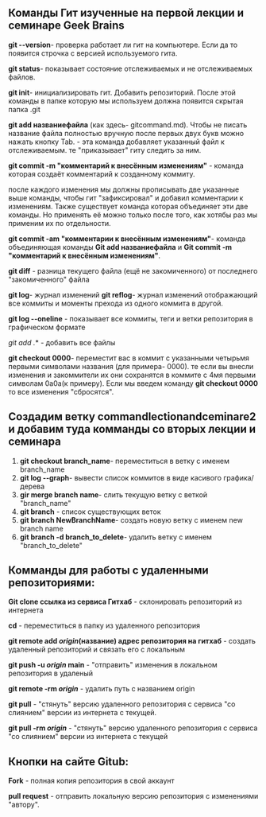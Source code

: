 ## Команды Гит изученные на первой лекции и семинаре Geek Brains

**git --version**- проверка работает ли гит на компьютере. Если да то появится строчка с версией используемого гита.

**git status**- показывает состояние отслеживаемых и не отслеживаемых файлов.

**git init**- инициализировать гит. Добавить репозиторий. После этой команды в папке  которую мы используем должна появится скрытая папка .git

**git add названиефайла** (как здесь- gitcommand.md). Чтобы не писать название файла полностью вручную после первых двух букв можно нажать кнопку Tab. - эта команда добавляет указанный файл к отслеживаемым. те "приказывает" гиту следить за ним.

**git commit -m "комментарий к внесённым изменениям"** - команда которая создаёт комментарий к созданному коммиту.

после каждого изменения мы должны прописывать две указанные выше команды, чтобы гит "зафиксировал" и добавил комментарии к изменениям. Также существует команда которая объединяет эти две команды. Но применять её можно только после того, как хотябы раз мы применим их по отдельности. 

**git commit -am "комментарии к внесённым изменениям"**- команда объединяющая команды **Git add названиефайла** и **Git commit -m "комментарий к внесённым изменениям"**.

**git diff** - разница текущего файла (ещё не закомиченного) от последнего "закомиченного" файла

**git log**- журнал изменений
**git reflog**- журнал изменений отображающий все коммиты и моменты прехода из одного коммита в другой.

**git log --oneline** - показывает все коммиты, теги и ветки репозитория в графическом формате

*git add .** - добавить все файлы

**git checkout 0000**- переместит вас в коммит с указанными четырьмя первыми символами названия (для примера- 0000). те если вы внесли изменения и закоммители их они сохранятся в коммите с 4мя первыми символам 0a0a(к примеру). Если мы введем команду  **git checkout 0000** то все изменения "сбросятся".


## Создадим ветку commandlectionandceminare2 и добавим туда комманды со вторых лекции и семинара
1. **git checkout branch_name**- переместиться в ветку с именем branch_name
2. **git log --graph**- вывести список коммитов в виде касивого графика/дерева
3. **gir merge branch name**- слить текущую ветку с веткой "branch_name" 
1. **git branch** - список существующих веток
2. **git branch NewBranchName**- создать новую ветку с именем new branch name
3. **git branch -d branch_to_delete**- удалить ветку с именем "branch_to_delete"

## Комманды для работы с удаленными репозиториями:

**Git clone ссылка из сервиса Гитхаб** - склонировать репозиторий из интернета

**сd** - переместиться в папку из удаленного репозитория

**git remote add _origin_(название) адрес репозитория на гитхаб** - создать удаленный репозиторий и связать его с локальным

**git push -u _origin_ main** - "отправить" изменения в локальном репозитория в удаленый

**git remote -rm _origin_** - удалить путь с названием origin

**git pull** - "стянуть" версию удаленного репозитория с сервиса "со слиянием" версии из интернета с текущей.

**git pull -rm _origin_** - "стянуть" версию удаленного репозитория с сервиса "со слиянием" версии из интернета с текущей

## Кнопки на сайте Gitub:

**Fork** - полная копия репозитория в свой аккаунт

**pull request** - отправить локальную версию репозитория с изменениями "автору".